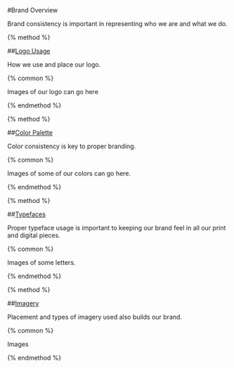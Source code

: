 #Brand Overview

Brand consistency is important in representing who we are and what we do.

{% method %}

##[Logo Usage](/brand/logo-guidelines.md)

How we use and place our logo.

{% common %}

Images of our logo can go here

{% endmethod %}

{% method %}

##[Color Palette](/brand/color-palette.md)

Color consistency is key to proper branding.

{% common %}

Images of some of our colors can go here.

{% endmethod %}

{% method %}

##[Typefaces](/brand/typefaces.md)

Proper typeface usage is important to keeping our brand feel in all our print and digital pieces.

{% common %}

Images of some letters.

{% endmethod %}

{% method %}

##[Imagery](/brand/imagery.md)

Placement and types of imagery used also builds our brand.

{% common %}

Images

{% endmethod %}

